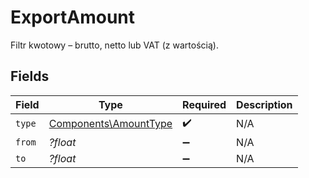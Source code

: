 # ExportAmount

Filtr kwotowy – brutto, netto lub VAT (z wartością).


## Fields

| Field                                                          | Type                                                           | Required                                                       | Description                                                    |
| -------------------------------------------------------------- | -------------------------------------------------------------- | -------------------------------------------------------------- | -------------------------------------------------------------- |
| `type`                                                         | [Components\AmountType](../../Models/Components/AmountType.md) | :heavy_check_mark:                                             | N/A                                                            |
| `from`                                                         | *?float*                                                       | :heavy_minus_sign:                                             | N/A                                                            |
| `to`                                                           | *?float*                                                       | :heavy_minus_sign:                                             | N/A                                                            |